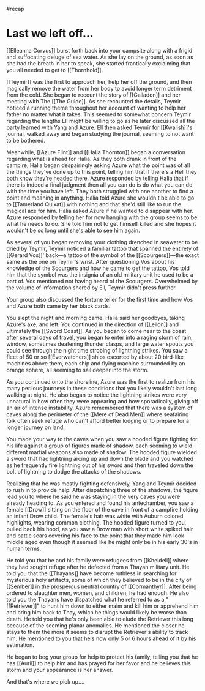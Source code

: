 #recap 
# Last we left off...
[[Elleanna Corvus]] burst forth back into your campsite along with a frigid and suffocating deluge of sea water. As she lay on the ground, as soon as she had the breath in her to speak, she started frantically exclaiming that you all needed to get to [[Thornhold]].

[[Teymir]] was the first to approach her, help her off the ground, and then magically remove the water from her body to avoid longer term detriment from the cold. She began to recount the story of [[Galladon]] and her meeting with The [[The Guide]]. As she recounted the details, Teymir noticed a running theme throughout her account of wanting to help her father no matter what it takes. This seemed to somewhat concern Teymir regarding the lengths Ell might be willing to go as he later discussed all the party learned with Yang and Azure. Ell then asked Teymir for [[Kwalish]]'s journal, walked away and began studying the journal, seeming to not want to be bothered.

Meanwhile, [[Azure Flint]] and [[Halia Thornton]] began a conversation regarding what is ahead for Halia. As they both drank in front of the campire, Halia began despairingly asking Azure what the point was of all the things they've done up to this point, telling him that if there's a Hell they both know they're headed there. Azure responded by telling Halia that if there is indeed a final judgment then all you can do is do what you can do with the time you have left. They both struggled with one another to find a point and meaning in anything. Halia told Azure she wouldn't be able to go to [[Tamerland Quixat]] with nothing and that she'd still like to run the magical axe for him. Halia asked Azure if he wanted to disappear with her. Azure responded by telling her for now hanging with the group seems to be what he needs to do. She told him not to get himself killed and she hopes it wouldn't be so long until she's able to see him again.

As several of you began removing your clothing drenched in seawater to be dried by Teymir, Teymir noticed a familiar tattoo that spanned the entirety of [[Gerard Vos]]' back—a tattoo of the symbol of the [[Scourgers]]—the exact same as the one on Teymir's wrist. After questioning Vos about his knowledge of the Scourgers and how he came to get the tattoo, Vos told him that the symbol was the insignia of an old military unit he used to be a part of. Vos mentioned not having heard of the Scourgers. Overwhelmed by the volume of information shared by Ell, Teymir didn't press further.

Your group also discussed the fortune teller for the first time and how Vos and Azure both came by her black cards.

You slept the night and morning came. Halia said her goodbyes, taking Azure's axe, and left. You continued in the direction of [[Leilon]] and ultimately the [[Sword Coast]]. As you began to come near to the coast after several days of travel, you began to enter into a raging storm of rain, window, sometimes deafening thunder clasps, and large water spouts you could see through the night time strobing of lightning strikes. You saw a fleet of 50 or so [[Everwatchers]] ships escorted by about 20 bird-like machines above them, each ship and flying machine surrounded by an orange sphere, all seeming to sail deeper into the storm.

As you continued onto the shoreline, Azure was the first to realize from his many perilous journeys in these conditions that you likely wouldn't last long walking at night. He also began to notice the lightning strikes were very unnatural in how often they were appearing and how sporadically, giving off an air of intense instability. Azure remembered that there was a system of caves along the perimeter of the [[Mere of Dead Men]] where seafairing folk often seek refuge who can't afford better lodging or to prepare for a longer journey on land.

You made your way to the caves when you saw a hooded figure fighting for his life against a group of figures made of shadow, each seeming to wield different martial weapons also made of shadow. The hooded figure wielded a sword that had lightning arcing up and down the blade and you watched as he frequently fire lightning out of his sword and then traveled down the bolt of lightning to dodge the attacks of the shadows.

Realizing that he was mostly fighting defensively, Yang and Teymir decided to rush in to provide help. After dispatching three of the shadows, the figure lead you to where he said he was staying in the very caves you were already heading to. As you entered and found his antechamber, you saw a female [[Drow]] sitting on the floor of the cave in front of a campfire holding an infant Drow child. The female's hair was white with Auburn colored highlights, wearing common clothing. The hooded figure turned to you, pulled back his hood, as you saw a Drow man with short white spiked hair and battle scars covering his face to the point that they made him look middle aged even though it seemed like he might only be in his early 30's in human terms.

He told you that he and his family were refugees from [[Kheldell]] where they had sought refuge after he defected from a Thayan military unit. He told you that the [[Thayans]] have become ruthless in searching for mysterious holy artifacts, some of which they believed to be in the city of [[Sember]] in the prosperous neutral country of [[Cormanthyr]]. After being ordered to slaughter men, women, and children, he had enough. He also told you the Thayans have dispatched what he referred to as a "[[Retriever]]" to hunt him down to either maim and kill him or apprehend him and bring him back to Thay, which he things would likely be worse than death. He told you that he's only been able to elude the Retriever this long because of the seeming planar anomalies. He mentioned the closer he stays to them the more it seems to disrupt the Retriever's ability to track him. He mentioned to you that he's now only 5 or 6 hours ahead of it by his estimation.

He began to beg your group for help to protect his family, telling you that he has [[Auril]] to help him and has prayed for her favor and he believes this storm and your appearance is her answer.

And that's where we pick up....